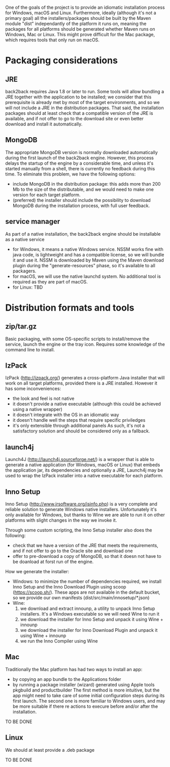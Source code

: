 
One of the goals of the project is to provide an idiomatic installation process for Windows, macOS and Linux. Furthermore, 
ideally (although it's not a primary goal) all the installers/packages should be built by the Maven module "dist" 
independantly of the platform it runs on, meaning the packages for all platforms should be generated whether Maven runs 
on Windows, Mac or Linux. This might prove difficult for the Mac package, which requires tools that only run on macOS.

Packaging considerations
========================

JRE
---
back2back requires Java 1.8 or later to run. Some tools will allow bundling a JRE together with the application to be 
installed; we consider that this prerequisite is already met by most of the target environments, and so we will not
include a JRE in the distribution packages. That said, the installation packages should at least check that a compatible 
version of the JRE is available, and if not offer to go to the download site or even better download and install it 
automatically.

MongoDB
-------
The appropriate MongoDB version is normally downloaded automatically during the first launch of the back2back engine. 
However, this process delays the startup of the engine by a considerable time, and unless it's started manually from a 
shell, there is currently no feedback during this time.
To eliminate this problem, we have the following options:
* include MongoDB in the distribution package: this adds more than 200 Mb to the size of the distributable, and we 
would need to make one version for each target platform. 
* (preferred) the installer should include the possibility to download MongoDB during the installation
process, with full user feedback.    

service manager
---------------
As part of a native installation, the back2back engine should be installable as a native service
* for Windows, it means a native Windows service. NSSM works fine with java code, is lightweight and has a compatible 
license, so we will bundle it and use it. NSSM is downloaded by Maven using the Maven download plugin during the 
"generate-resources" phase, so it's available to all packagers. 
* for macOS, we will use the native launchd system. No additional tool is required as they are part of macOS.
* for Linux: TBD  

Distribution formats and tools
==============================

zip/tar.gz
----------
Basic packaging, with some OS-specific scripts to install/remove the service, launch the engine or the tray icon.
Requires some knowledge of the command line to install.


IzPack
------
IzPack (http://izpack.org/) generates a cross-platform Java installer that will work on all target platforms, provided
there is a JRE installed. However it has some inconveniences:
* the look and feel is not native  
* it doesn't provide a native executable (although this could be achieved using a native wrapper)
* it doesn't integrate with the OS in an idiomatic way
* it doesn't handle well the steps that require specific priviledges
* it's only extensible through additional panels
As such, it's not a satisfactory solution and should be considered only as a fallback.

launch4j
--------
Launch4J (http://launch4j.sourceforge.net/) is a wrapper that is able to generate a native application (for Windows, macOS
or Linux) that embeds the application jar, its dependencies and optionally a JRE, 
Launch4j may be used to wrap the IzPack installer into a native executable for each platform.


Inno Setup
----------
Inno Setup (http://www.jrsoftware.org/isinfo.php) is a very complete and reliable solution to generate Windows native 
installers. Unfortunately it's only available for Windows, but thanks to Wine we are able to run it on other platforms
with slight changes in the way we invoke it.

Through some custom scripting, the Inno Setup installer also does the following:
* check that we have a version of the JRE that meets the requirements, and if not offer to go to the Oracle site and 
download one
* offer to pre-download a copy of MongoDB, so that it doesn not have to be doanload at forst run of the engine.

How we generate the installer:
* Windows: to minimize the number of dependencies required, we install Inno Setup and the Inno Download Plugin using
scoop (https://scoop.sh/). These apps are not available in the default bucket, so we provide our own manifests 
(dist/src/main/innosetup/*.json)
* Wine: 
    1) we download and extract innounp, a utility to unpack Inno Setup installers. It's a Windows executable so we will 
    need Wine to run it
    2) we download the installer for Inno Setup and unpack it using Wine + innounp
    3) we download the installer for Inno Download Plugin and unpack it using Wine + innounp
    4) we run the Inno Compiler using Wine
    
Mac
---
Traditionally the Mac platform has had two ways to install an app:
* by copying an app bundle to the Applications folder
* by running a package installer (wizard) generated using Apple tools pkgbuild and productbuilder
The first method is more intuitive, but the app might need to take care of some initial configuration steps during its
first launch. The second one is more familiar to Windows users, and may be more suitable if there re actions to execure 
before and/or after the installation.

TO BE DONE

Linux
-----
We should at least provide a .deb package

TO BE DONE

  
